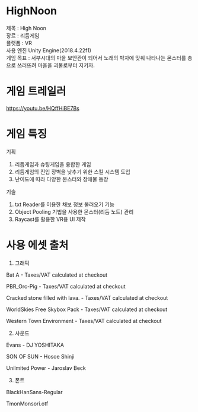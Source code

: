 # HighNoon

제목 : High Noon \
장르 : 리듬게임 \
플랫폼 : VR \
사용 엔진 Unity Engine(2018.4.22f1) \
게임 목표 : 서부시대의 마을 보안관이 되어서 노래의 박자에 맞춰 나타나는 몬스터를 총으로 쓰러뜨려 마을을 괴물로부터 지키자.

# 게임 트레일러
https://youtu.be/HQffHiBE7Bs

# 게임 특징
기획
1. 리듬게임과 슈팅게임을 융합한 게임 
2. 리듬게임의 진입 장벽을 낮추기 위한 스킬 시스템 도입
3. 난이도에 따라 다양한 몬스터와 장애물 등장

기술
1. txt Reader를 이용한 채보 정보 불러오기 기능 
2. Object Pooling 기법을 사용한 몬스터(리듬 노트) 관리
3. Raycast를 활용한 VR용 UI 제작 


# 사용 에셋 출처
1. 그래픽

Bat A - Taxes/VAT calculated at checkout

PBR_Orc-Pig - Taxes/VAT calculated at checkout

Cracked stone filled with lava. - Taxes/VAT calculated at checkout

WorldSkies Free Skybox Pack - Taxes/VAT calculated at checkout

Western Town Environment - Taxes/VAT calculated at checkout



2. 사운드

Evans - DJ YOSHITAKA

SON OF SUN - Hosoe Shinji

Unilmited Power - Jaroslav Beck



3. 폰트

BlackHanSans-Regular

TmonMonsori.otf
